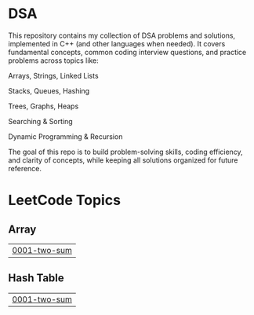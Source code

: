 # DSA
This repository contains my collection of DSA problems and solutions, implemented in C++ (and other languages when needed). It covers fundamental concepts, common coding interview questions, and practice problems across topics like:

Arrays, Strings, Linked Lists

Stacks, Queues, Hashing

Trees, Graphs, Heaps

Searching & Sorting

Dynamic Programming & Recursion


The goal of this repo is to build problem-solving skills, coding efficiency, and clarity of concepts, while keeping all solutions organized for future reference.

<!---LeetCode Topics Start-->
# LeetCode Topics
## Array
|  |
| ------- |
| [0001-two-sum](https://github.com/Vaibhavjadhav2316/DSA/tree/master/0001-two-sum) |
## Hash Table
|  |
| ------- |
| [0001-two-sum](https://github.com/Vaibhavjadhav2316/DSA/tree/master/0001-two-sum) |
<!---LeetCode Topics End-->